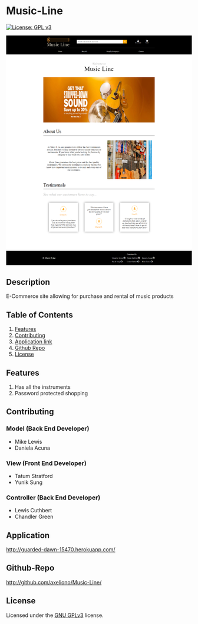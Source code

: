 # Music-Line

  
[![License: GPL v3](https://img.shields.io/badge/License-GPLv3-blue.svg)](https://www.gnu.org/licenses/gpl-3.0)

![markdown-preview-image](https://github.com/axeliono/Music-Line/blob/main/public/images/screencapture-guarded-dawn-15470-herokuapp-2021-05-15-18_25_15.jpg?raw=true)

## Description 
E-Commerce site allowing for purchase and rental of music products


## Table of Contents

1. [Features](#features)
2. [Contributing](#contributing)
3. [Application link](#application)
4. [Github Repo](#github-repo)
5. [License](#license)

## Features
1. Has all the instruments
3. Password protected shopping

## Contributing
### Model (Back End Developer)
* Mike Lewis
* Daniela Acuna
### View (Front End Developer)
* Tatum Stratford
* Yunik Sung
### Controller (Back End Developer)
* Lewis Cuthbert
* Chandler Green

## Application
http://guarded-dawn-15470.herokuapp.com/

## Github-Repo
http://github.com/axeliono/Music-Line/

## License
Licensed under the [GNU GPLv3](LICENSE.txt) license.

